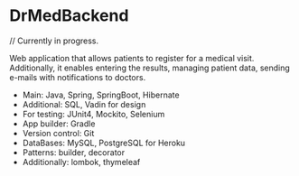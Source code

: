 # DrMedBackend

// Currently in progress.

Web application that allows patients to register for a medical visit. Additionally, it enables entering the results, managing patient data, sending e-mails with notifications to doctors.

- Main: Java, Spring, SpringBoot, Hibernate
- Additional: SQL, Vadin for design
- For testing: JUnit4, Mockito, Selenium
- App builder: Gradle
- Version control: Git
- DataBases: MySQL, PostgreSQL for Heroku
- Patterns: builder, decorator
- Additionally: lombok, thymeleaf
